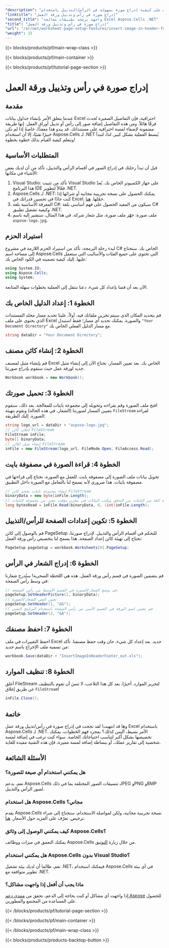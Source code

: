 ```yaml
---
"description": "تعرف على كيفية إدراج صورة بسهولة في الرأس/التذييل باستخدام Aspose.Cells لـ .NET في هذا الدليل الشامل."
"linktitle": "إدراج صورة في رأس وتذييل ورقة العمل"
"second_title": "واجهة برمجة تطبيقات معالجة Excel Aspose.Cells .NET"
"title": "إدراج صورة في رأس وتذييل ورقة العمل"
"url": "/ar/net/worksheet-page-setup-features/insert-image-in-header-footer/"
"weight": 15
---
```


{{< blocks/products/pf/main-wrap-class >}}

{{< blocks/products/pf/main-container >}}

{{< blocks/products/pf/tutorial-page-section >}}

# إدراج صورة في رأس وتذييل ورقة العمل

## مقدمة
عندما يتعلق الأمر بإنشاء جداول بيانات Excel احترافية، فإن التفاصيل الصغيرة تُحدث فرقًا هائلاً. ومن هذه التفاصيل إضافة صور إلى رأس أو تذييل أوراق العمل. إنها طريقة مضمونة لإضفاء لمسة احترافية على مستنداتك. قد يبدو هذا معقدًا، خاصةً إذا لم تكن خبيرًا تقنيًا، إلا أن استخدام Aspose.Cells لـ .NET يُبسط العملية بشكل كبير. لذا، لنبدأ ونتعلم كيفية القيام بذلك خطوة بخطوة!
## المتطلبات الأساسية
قبل أن تبدأ رحلتك في إدراج الصور في أقسام الرأس والتذييل، تأكد من أن لديك بعض الأشياء في مكانها:
1. Visual Studio: تأكد من تثبيت Visual Studio على جهاز الكمبيوتر الخاص بك. يُعدّ هذا البرنامج IDE فعّالاً لتطوير .NET.
2. Aspose.Cells لـ .NET: يمكنك الحصول على نسخة تجريبية مجانية أو شرائها إذا كنت جادًا في تحسين قدراتك في Excel. حمّلها. [هنا](https://releases.aspose.com/cells/net/).
3. المعرفة الأساسية بلغة C#: سيكون من المفيد الحصول على فهم أساسي بلغة C# وكيفية تشغيل تطبيق .NET.
4. ملف صورة: جهّز ملف صورة، مثل شعار شركة. في هذا المثال، سنشير إليه باسم `aspose-logo.jpg`.
## استيراد الحزم
لبدء رحلة البرمجة، تأكد من استيراد الحزم اللازمة في مشروع C# الخاص بك. ستحتاج إلى مساحة اسم Aspose.Cells التي تحتوي على جميع الفئات والأساليب التي ستعمل عليها.
إليك كيفية تضمينه في الكود الخاص بك:
```csharp
using System.IO;
using Aspose.Cells;
using System;
```
الآن بعد أن قمنا بإعداد كل شيء، دعنا ننتقل إلى العملية بخطوات سهلة المتابعة.
## الخطوة 1: إعداد الدليل الخاص بك
قم بتحديد المكان الذي سيتم تخزين ملفاتك فيه.
أولاً، علينا تحديد مسار مجلد المستندات الذي يحتوي على ملف Excel والصورة. يمكنك تحديد أي مسار؛ فقط استبدل `"Your Document Directory"` مع مسار الدليل الفعلي الخاص بك.
```csharp
string dataDir = "Your Document Directory";
```
## الخطوة 2: إنشاء كائن مصنف
قم بإنشاء مثيل لمصنف Excel الخاص بك.
بعد تعيين المسار، نحتاج الآن إلى إنشاء مثيل جديد لورقة عمل حيث سنقوم بإدراج صورتنا. 
```csharp
Workbook workbook = new Workbook();
```
## الخطوة 3: تحميل صورتك
افتح ملف الصورة وقم بقراءته وتحويله إلى مجموعة بايتات للمعالجة.
بعد ذلك، سنقوم بتعيين المسار لصورتنا (الشعار، في هذه الحالة) ونقوم بتهيئة `FileStream` لقراءة الصورة. إليك الطريقة:
```csharp
string logo_url = dataDir + "aspose-logo.jpg";
// إعلان كائن FileStream
FileStream inFile;
byte[] binaryData;
// إنشاء مثيل لكائن FileStream
inFile = new FileStream(logo_url, FileMode.Open, FileAccess.Read);
```
## الخطوة 4: قراءة الصورة في مصفوفة بايت
تحويل بيانات ملف الصورة إلى مصفوفة بايت.
للعمل مع الصورة، نحتاج إلى قراءتها في مصفوفة بايتات. هذا ضروري لأنه يسمح لنا بالتعامل مع الصورة داخل التطبيق.
```csharp
// إنشاء مجموعة بايتات بحجم كائن FileStream
binaryData = new byte[inFile.Length];
// يقوم بقراءة كتلة من البايتات من التدفق ويكتب البيانات في مخزن مؤقت معين من مجموعة البايتات.
long bytesRead = inFile.Read(binaryData, 0, (int)inFile.Length);
```
## الخطوة 5: تكوين إعدادات الصفحة للرأس/التذييل
قم بالوصول إلى كائن PageSetup للتحكم في أقسام الرأس والتذييل.
لإدراج صورتنا، نحتاج إلى تهيئة كائن إعداد الصفحة. هذا يسمح لنا بتخصيص رأس ورقة العمل:
```csharp
PageSetup pageSetup = workbook.Worksheets[0].PageSetup;
```
## الخطوة 6: إدراج الشعار في الرأس
قم بتضمين الصورة في قسم رأس ورقة العمل.
هذه هي اللحظة السحرية! سنُدرج شعارنا في وسط رأس الصفحة:
```csharp
// قم بوضع الشعار/الصورة في القسم الأوسط من رأس الصفحة.
pageSetup.SetHeaderPicture(1, binaryData);
// تعيين النص للشعار/الصورة
pageSetup.SetHeader(1, "&G");
// قم بتعيين اسم الورقة في القسم الأيمن من رأس الصفحة باستخدام البرنامج النصي
pageSetup.SetHeader(2, "&A");
```
## الخطوة 7: احفظ مصنفك
احفظ التغييرات في ملف Excel جديد.
بعد إعداد كل شيء، حان وقت حفظ مصنفنا. تأكد من تسمية ملف الإخراج باسم جديد:
```csharp
workbook.Save(dataDir + "InsertImageInHeaderFooter_out.xls");
```
## الخطوة 8: تنظيف الموارد
أغلق FileStream لتحرير الموارد.
أخيرًا، بعد كل هذا التلاعب، لا تنسَ أن تقوم بالتنظيف عن طريق إغلاق `FileStream`!
```csharp
inFile.Close();
```
## خاتمة
وها قد انتهيت! لقد نجحت في إدراج صورة في رأس/تذييل ورقة عمل Excel باستخدام Aspose.Cells لـ .NET. الأمر بسيط، أليس كذلك؟ بمجرد فهم الخطوات، يمكنك تخصيصها بشكل أكبر لتناسب احتياجاتك الخاصة. سواء كنت ترغب في إضافة لمسة شخصية إلى تقارير عملك، أو ببساطة إضافة لمسة مميزة، فإن هذه التقنية مفيدة للغاية. 
## الأسئلة الشائعة
### هل يمكنني استخدام أي صيغة للصورة؟
نعم، يدعم Aspose.Cells تنسيقات الصور المختلفة بما في ذلك JPEG وPNG وBMP لصور الرأس والتذييل.
### هل استخدام Aspose.Cells مجاني؟
يقدم Aspose.Cells نسخة تجريبية مجانية، ولكن لمواصلة الاستخدام، ستحتاج إلى شراء ترخيص. تعرّف على المزيد حول الأسعار. [هنا](https://purchase.aspose.com/buy).
### كيف يمكنني الوصول إلى وثائق Aspose.Cells؟
يمكنك التعمق في ميزات ووظائف Aspose.Cells من خلال زيارة [التوثيق](https://reference.aspose.com/cells/net/).
### هل يمكنني استخدام Aspose.Cells بدون Visual Studio؟
نعم، طالما أن لديك بيئة تشغيل .NET، فيمكنك استخدام Aspose.Cells في أي بيئة تطوير متوافقة مع .NET.
### ماذا يجب أن أفعل إذا واجهت مشاكل؟
إذا واجهت أي مشاكل أو كنت بحاجة إلى الدعم، تحقق من [منتدى دعم Aspose](https://forum.aspose.com/c/cells/9) للحصول على المساعدة من المجتمع والمطورين.

{{< /blocks/products/pf/tutorial-page-section >}}

{{< /blocks/products/pf/main-container >}}

{{< /blocks/products/pf/main-wrap-class >}}

{{< blocks/products/products-backtop-button >}}